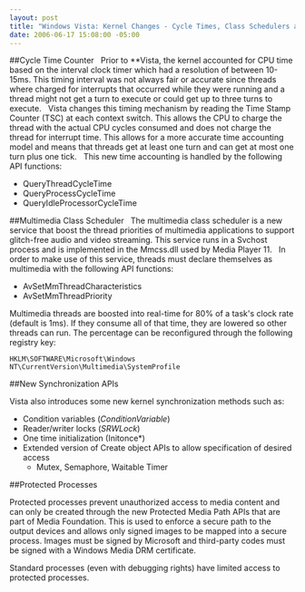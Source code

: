```yaml
---
layout: post
title: "Windows Vista: Kernel Changes - Cycle Times, Class Schedulers and Synchronization"
date: 2006-06-17 15:08:00 -05:00
---
```


##Cycle Time Counter
 
Prior to **Vista, the kernel accounted for CPU time based on the interval clock timer which had a resolution of between 10-15ms. This timing interval was not always fair or accurate since threads where charged for interrupts that occurred while they were running and a thread might not get a turn to execute or could get up to three turns to execute.
 
Vista changes this timing mechanism by reading the Time Stamp Counter (TSC) at each context switch. This allows the CPU to charge the thread with the actual CPU cycles consumed and does not charge the thread for interrupt time. This allows for a more accurate time accounting model and means that threads get at least one turn and can get at most one turn plus one tick.
 
This new time accounting is handled by the following API functions:
 

 * QueryThreadCycleTime 
 * QueryProcessCycleTime 
 * QueryIdleProcessorCycleTime

##Multimedia Class Scheduler
 
The multimedia class scheduler is a new service that boost the thread priorities of multimedia applications to support glitch-free audio and video streaming. This service runs in a Svchost process and is implemented in the Mmcss.dll used by Media Player 11.
 
In order to make use of this service, threads must declare themselves as multimedia with the following API functions:
 
* AvSetMmThreadCharacteristics 
* AvSetMmThreadPriority

Multimedia threads are boosted into real-time for 80% of a task's clock rate (default is 1ms). If they consume all of that time, they are lowered so other threads can run. The percentage can be reconfigured through the following registry key:

`HKLM\SOFTWARE\Microsoft\Windows NT\CurrentVersion\Multimedia\SystemProfile`

##New Synchronization APIs

Vista also introduces some new kernel synchronization methods such as:

* Condition variables (*ConditionVariable*) 
* Reader/writer locks (*SRWLock*) 
* One time initialization (Initonce*) 
* Extended version of Create object APIs to allow specification of desired access 
  * Mutex, Semaphore, Waitable Timer

##Protected Processes

Protected processes prevent unauthorized access to media content and can only be created through the new Protected Media Path APIs that are part of Media Foundation. This is used to enforce a secure path to the output devices and allows only signed images to be mapped into a secure process. Images must be signed by Microsoft and third-party codes must be signed with a Windows Media DRM certificate.

Standard processes (even with debugging rights) have limited access to protected processes.
